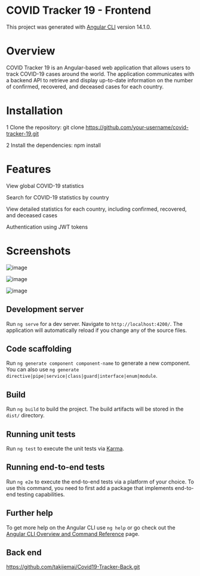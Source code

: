 # COVID Tracker 19 - Frontend

This project was generated with [Angular CLI](https://github.com/angular/angular-cli) version 14.1.0.


# Overview

COVID Tracker 19 is an Angular-based web application that allows users to track COVID-19 cases around the world. The application communicates with a backend API to retrieve and display up-to-date information on the number of confirmed, recovered, and deceased cases for each country.

# Installation

1 Clone the repository: git clone https://github.com/your-username/covid-tracker-19.git

2 Install the dependencies: npm install

# Features

View global COVID-19 statistics

Search for COVID-19 statistics by country

View detailed statistics for each country, including confirmed, recovered, and deceased cases

Authentication using JWT tokens

# Screenshots

![image](https://user-images.githubusercontent.com/73497985/235349998-ff2b6b73-cf36-46ef-a19e-07f3708ad363.png)

![image](https://user-images.githubusercontent.com/73497985/235350004-5076831e-60eb-449a-95cb-1c0c29ae64f7.png)

![image](https://user-images.githubusercontent.com/73497985/235350019-b51cea57-337d-49e7-b009-674a4ac9e998.png)


## Development server

Run `ng serve` for a dev server. Navigate to `http://localhost:4200/`. The application will automatically reload if you change any of the source files.

## Code scaffolding

Run `ng generate component component-name` to generate a new component. You can also use `ng generate directive|pipe|service|class|guard|interface|enum|module`.

## Build

Run `ng build` to build the project. The build artifacts will be stored in the `dist/` directory.

## Running unit tests

Run `ng test` to execute the unit tests via [Karma](https://karma-runner.github.io).

## Running end-to-end tests

Run `ng e2e` to execute the end-to-end tests via a platform of your choice. To use this command, you need to first add a package that implements end-to-end testing capabilities.

## Further help

To get more help on the Angular CLI use `ng help` or go check out the [Angular CLI Overview and Command Reference](https://angular.io/cli) page.

##  Back end 

https://github.com/takijemai/Covid19-Tracker-Back.git



